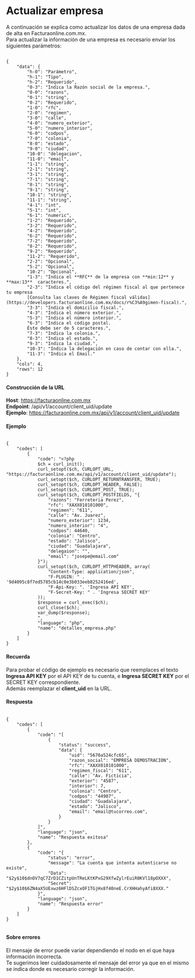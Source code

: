 # Actualizar empresa

A continuación se explica como actualizar los datos de una empresa dada de alta en Facturaonline.com.mx.  
Para actualizar la información de una empresa es necesario enviar los siguientes parámetros:

```

{
    "data": {
        "h-0": "Parámetro",
        "h-1": "Tipo",
        "h-2": "Requerido",
        "0-3": "Indica la Razón social de la empresa.",
        "0-0": "razons",
        "0-1": "string",
        "0-2": "Requerido",
        "1-0": "rfc",
        "2-0": "regimen",
        "3-0": "calle",
        "4-0": "numero_exterior",
        "5-0": "numero_interior",
        "6-0": "codpos",
        "7-0": "colonia",
        "8-0": "estado",
        "9-0": "ciudad",
        "10-0": "delegacion",
        "11-0": "email",
        "1-1": "string",
        "2-1": "string",
        "3-1": "string",
        "7-1": "string",
        "8-1": "string",
        "9-1": "string",
        "10-1": "string",
        "11-1": "string",
        "4-1": "int",
        "5-1": "int",
        "6-1": "numeric",
        "1-2": "Requerido",
        "3-2": "Requerido",
        "4-2": "Requerido",
        "6-2": "Requerido",
        "7-2": "Requerido",
        "8-2": "Requerido",
        "9-2": "Requerido",
        "11-2": "Requerido",
        "2-2": "Opcional",
        "5-2": "Opcional",
        "10-2": "Opcional",
        "1-3": "Indica el **RFC** de la empresa con **min:12** y **max:13**  caracteres.",
        "2-3": "Indica el código del régimen fiscal al que pertenece tu empresa
        [Consulta las claves de Régimen fiscal válidas](https://developers.facturaonline.com.mx/docs/r%C3%A9gimen-fiscal).",
        "3-3": "Indica el domicilio fiscal.",
        "4-3": "Indica el número exterior.",
        "5-3": "Indica el número interior.",
        "6-3": "Indica el código postal.
        Éste debe ser de 5 caracteres.",
        "7-3": "Indica la colonia.",
        "8-3": "Indica el estado.",
        "9-3": "Indica la ciudad.",
        "10-3": "Indica la delegación en caso de contar con ella.",
        "11-3": "Indica el Email."
    },
    "cols": 4,
    "rows": 12
}

```


#### Construcción de la URL

**Host**: https://facturaonline.com.mx  
**Endpoint**:  /api/v1/account/client_uid/update  
**Ejemplo**:  https://facturaonline.com.mx/api/v1/account/client_uid/update  


#### Ejemplo

```

{
    "codes": [
        {
            "code": "<?php
            $ch = curl_init();
            curl_setopt($ch, CURLOPT_URL, "https://facturaonline.com.mx/api/v1/account/client_uid/update");
            curl_setopt($ch, CURLOPT_RETURNTRANSFER, TRUE);
            curl_setopt($ch, CURLOPT_HEADER, FALSE);
            curl_setopt($ch, CURLOPT_POST, TRUE);
            curl_setopt($ch, CURLOPT_POSTFIELDS, "{
                "razons": "Ferreteria Perez",
                "rfc": "XAXX010101000",
                "regimen": "611",
                "calle": "Av. Juarez",
                "numero_exterior": 1234,
                "numero_interior": "4",
                "codpos": 44640,
                "colonia": "Centro",
                "estado": "Jalisco",
                "ciudad": "Guadalajara",
                "delegaion": "",
                "email": "josepe@email.com"
            }");
            curl_setopt($ch, CURLOPT_HTTPHEADER, array(
                "Content-Type: application/json",
                "F-PLUGIN: " . '9d4095c8f7ed5785cb14c0e3b033eeb8252416ed',
                "F-Api-Key: ". 'Ingresa API KEY',
                "F-Secret-Key: " . 'Ingresa SECRET KEY'
            ));
            $response = curl_exec($ch);
            curl_close($ch);
            var_dump($response);
            ",
            "language": "php",
            "name": "detalles_empresa.php"
        }
    ]
}

```


#### Recuerda

Para probar el código de ejemplo es necesario que reemplaces el texto  **Ingresa API KEY**  por el API KEY de tu cuenta, e **Ingresa SECRET KEY**  por el SECRET KEY correspondiente.  
Además reemplazar el **client_uid**  en la URL.


#### Respuesta

```

{
    "codes": [
        {
            "code": "[
                {
                    "status": "success",
                    "data": {
                        "uid": "5670a524cfc65",
                        "razon_social": "EMPRESA DEMOSTRACION",
                        "rfc": "XAXX010101000",
                        "regimen_fiscal": "611",
                        "calle": "Av. Ficticia",
                        "exterior": "4587",
                        "interior": 7,
                        "colonia": "Centro",
                        "codpos": "44987",
                        "ciudad": "Guadalajara",
                        "estado": "Jalisco",
                        "email": "email@tucorreo.com",
                    }
                }
            ]",
            "language": "json",
            "name": "Respuesta exitosa"
        },
        {
            "code": "{
                "status": "error",
                "message": "La cuenta que intenta autenticarse no existe",
                "Data": "$2y$10$dnOV7qC7ZrD1CZitpUnTReLKtKPxG29XfwZylrEuiR0KVl18pOXXX",
                "Secret": "$2y$10$6ZN4aX5UExwz6HFlDSZcxOF1TGjHx8f40neE.CrXHHahyAfi8XXX."
            }",
            "language": "json",
            "name": "Respuesta error"
        }
    ]
}


```


#### Sobre errores

El mensaje de error puede variar dependiendo el nodo en el que haya información incorrecta.  
Te sugerimos leer cuidadosamente el mensaje del error ya que en el mismo se indica donde es necesario corregir la información.

